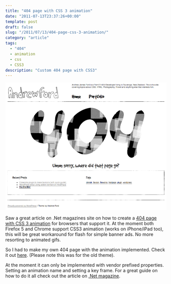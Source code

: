 ```yaml
---
title: "404 page with CSS 3 animation"
date: "2011-07-13T23:37:26+00:00"
template: post
draft: false
slug: "/2011/07/13/404-page-css-3-animation/"
category: "article"
tags:
  - "404"
  - animation
  - css
  - CSS3
description: "Custom 404 page with CSS3"
---
```


![404 page](./404page.png)

Saw a great article on .Net magazines site on how to create a [404 page with CSS 3 animation](http://www.netmagazine.com/tutorials/create-404-page-css3-animations) for browsers that support it. At the moment both Firefox 5 and Chrome support CSS3 animation (works on iPhone/iPad too), this will be great workaround for flash for simple banner ads. No more resorting to animated gifs.

So I had to make my own 404 page with the animation implemented. Check it out [here](http://www.andrewford.co.nz/error). (Please note this was for the old theme).

At the moment it can only be implemented with vendor prefixed properties. Setting an animation name and setting a key frame. For a great guide on how to do it all check out the article on [.Net magazine](http://www.netmagazine.com/tutorials/create-404-page-css3-animations).

&nbsp;